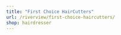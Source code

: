```yaml
---
title: "First Choice HairCutters"
url: /riverview/first-choice-haircutters/
shop: hairdresser
---
```

